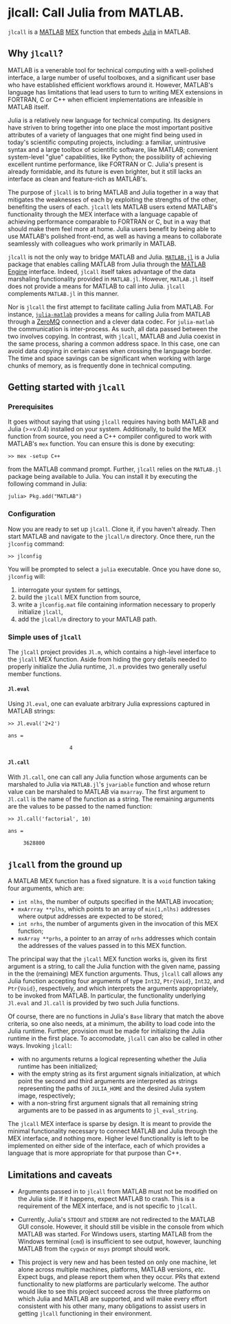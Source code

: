 # jlcall: Call Julia from MATLAB.

`jlcall` is a [MATLAB](http://www.mathworks.com/products/matlab/) [MEX](http://www.mathworks.com/help/matlab/matlab_external/introducing-mex-files.html) function that embeds [Julia](http://julialang.org/) in MATLAB.

## Why `jlcall`?

MATLAB is a venerable tool for technical computing with a well-polished interface, a large number of useful toolboxes, and a significant user base who have established efficient workflows around it. However, MATLAB's language has limitations that lead users to turn to writing MEX extensions in FORTRAN, C or C++ when efficient implementations are infeasible in MATLAB itself.

Julia is a relatively new language for technical computing. Its designers have striven to bring together into one place the most important positive attributes of a variety of languages that one might find being used in today's scientific computing projects, including: a familiar, unintrusive syntax and a large toolbox of scientific software, like MATLAB; convenient system-level "glue" capabilities, like Python; the possibility of achieving excellent runtime performance, like FORTRAN or C. Julia's present is already formidable, and its future is even brighter, but it still lacks an interface as clean and feature-rich as MATLAB's.

The purpose of `jlcall` is to bring MATLAB and Julia together in a way that mitigates the weaknesses of each by exploiting the strengths of the other, benefiting the users of each. `jlcall` lets MATLAB users extend MATLAB's functionality through the MEX interface with a language capable of achieving performance comparable to FORTRAN or C, but in a way that should make them feel more at home. Julia users benefit by being able to use MATLAB's polished front-end, as well as having a means to collaborate seamlessly with colleagues who work primarily in MATLAB.

`jlcall` is not the only way to bridge MATLAB and Julia. [`MATLAB.jl`](https://github.com/JuliaLang/MATLAB.jl) is a Julia package that enables calling MATLAB from Julia through the [MATLAB Engine](http://www.mathworks.com/help/matlab/matlab_external/introducing-matlab-engine.html) interface. Indeed, `jlcall` itself takes advantage of the data marshaling functionality provided in `MATLAB.jl`. However, `MATLAB.jl` itself does not provide a means for MATLAB to call into Julia. `jlcall` complements `MATLAB.jl` in this manner.

Nor is `jlcall` the first attempt to facilitate calling Julia from MATLAB. For instance,  [`julia-matlab`](https://github.com/timholy/julia-matlab) provides a means for calling Julia from MATLAB through a [ZeroMQ](http://zeromq.org/) connection and a clever data codec. For `julia-matlab` the communication is inter-process. As such, all data passed between the two involves copying. In contrast, with `jlcall`, MATLAB and Julia coexist in the same process, sharing a common address space. In this case, one can avoid data copying in certain cases when crossing the language border. The time and space savings can be significant when working with large chunks of memory, as is frequently done in technical computing.

## Getting started with `jlcall`

### Prerequisites

It goes without saying that using `jlcall` requires having both MATLAB and Julia (>=v.0.4) installed on your system. Additionally, to build the MEX function from source, you need a C++ compiler configured to work with MATLAB's `mex` function. You can ensure this is done by executing:

```
>> mex -setup C++
```

from the MATLAB command prompt. Further, `jlcall` relies on the `MATLAB.jl` package being available to Julia. You can install it by executing the following command in Julia:

```
julia> Pkg.add("MATLAB")
```

### Configuration

Now you are ready to set up `jlcall`. Clone it, if you haven't already. Then start MATLAB and navigate to the `jlcall/m` directory. Once there, run the `jlconfig` command:

```
>> jlconfig
```

You will be prompted to select a `julia` executable. Once you have done so, `jlconfig` will:
 1. interrogate your system for settings,
 2. build the `jlcall` MEX function from source,
 3. write a `jlconfig.mat` file containing information necessary to properly initialize `jlcall`,
 4. add the `jlcall/m` directory to your MATLAB path.

### Simple uses of `jlcall`

The `jlcall` project provides `Jl.m`, which contains a high-level interface to the `jlcall` MEX function. Aside from hiding the gory details needed to properly initialize the Julia runtime, `Jl.m` provides two generally useful member functions.

#### `Jl.eval`

Using `Jl.eval`, one can evaluate arbitrary Julia expressions captured in MATLAB strings:

```
>> Jl.eval('2+2')

ans =

                    4
```

#### `Jl.call`

With `Jl.call`, one can call any Julia function whose arguments can be marshaled to Julia via `MATLAB.jl`'s `jvariable` function and whose return value can be marshaled to MATLAB via `mxarray`. The first argument to `Jl.call` is the name of the function as a string. The remaining arguments are the values to be passed to the named function:

```
>> Jl.call('factorial', 10)

ans =

     3628800
```

## `jlcall` from the ground up

A MATLAB MEX function has a fixed signature. It is a `void` function taking four arguments, which are:
 - `int nlhs`, the number of outputs specified in the MATLAB invocation;
 - `mxArrray **plhs`, which points to an array of `min(1,nlhs)` addresses where output addresses are expected to be stored;
 - `int nrhs`, the number of arguments given in the invocation of this MEX function;
 - `mxArray **prhs`, a pointer to an array of `nrhs` addresses which contain the addresses of the values passed in to this MEX function.

The principal way that the `jlcall` MEX function works is, given its first argument is a string, to call the Julia function with the given name, passing in the the (remaining) MEX function arguments. Thus, `jlcall` call allows any Julia function accepting four arguments of type `Int32`, `Ptr{Void}`, `Int32`, and `Ptr{Void}`, respectively, and which interprets the arguments appropriately, to be invoked from MATLAB. In particular, the functionality underlying `Jl.eval` and `Jl.call` is provided by two such Julia functions.

Of course, there are no functions in Julia's `Base` library that match the above criteria, so one also needs, at a minimum, the ability to load code into the Julia runtime. Further, provision must be made for initializing the Julia runtime in the first place. To accomodate, `jlcall` can also be called in other ways. Invoking `jlcall`:
 - with no arguments returns a logical representing whether the Julia runtime has been initialized;
 - with the empty string as its first argument signals initialization, at which point the second and third arguments are interpreted as strings representing the paths of `JULIA_HOME` and the desired Julia system image, respectively;
 - with a non-string first argument signals that all remaining string arguments are to be passed in as arguments to `jl_eval_string`.

The `jlcall` MEX interface is sparse by design. It is meant to provide the minimal functionality necessary to connect MATLAB and Julia through the MEX interface, and nothing more. Higher level functionality is left to be implemented on either side of the interface, each of which provides a language that is more appropriate for that purpose than C++.

## Limitations and caveats

- Arguments passed in to `jlcall` from MATLAB must not be modified on the Julia side. If it happens, expect MATLAB to crash. This is a requirement of the MEX interface, and is not specific to `jlcall`.

- Currently, Julia's `STDOUT` and `STDERR` are not redirected to the MATLAB GUI console. However, it should still be visible in the console from which MATLAB was started. For Windows users, starting MATLAB from the Windows terminal (`cmd`) is insufficient to see output, however, launching MATLAB from the `cygwin` or `msys` prompt should work.

- This project is very new and has been tested on only one machine, let alone across multiple machines, platforms, MATLAB versions, _etc_. Expect bugs, and please report them when they occur. PRs that extend functionality to new platforms are particularly welcome. The author would like to see this project succeed across the three platforms on which Julia and MATLAB are supported, and will make every effort consistent with his other many, many obligations to assist users in getting `jlcall` functioning in their environment.

